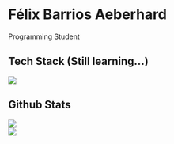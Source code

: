 <!--
**FelixBA151/FelixBA151** is a ✨ _special_ ✨ repository because its `README.md` (this file) appears on your GitHub profile.

Here are some ideas to get you started:

- 🔭 I’m currently working on ...
- 🌱 I’m currently learning ...
- 👯 I’m looking to collaborate on ...
- 🤔 I’m looking for help with ...
- 💬 Ask me about ...
- 📫 How to reach me: ...
- 😄 Pronouns: ...
- ⚡ Fun fact: ...
-->
# Félix Barrios Aeberhard

Programming Student
## Tech Stack (Still learning...)
<a href="https://skillicons.dev">
    <img src="https://skillicons.dev/icons?i=html,css,js,php,py,java,github,mysql" />
</a>

## Github Stats
<picture>
    <source
        srcset="https://github-readme-stats.vercel.app/api?username=felixba151&show_icons=true&theme=blue-green"
        media="(prefers-color-scheme: dark)"
    />
    <source
        srcset="https://github-readme-stats.vercel.app/api?username=felixba151&show_icons=true"
        media="(prefers-color-scheme: light), (prefers-color-scheme: no-preference)"
    />
    <img src="https://github-readme-stats.vercel.app/api?username=felixba151&show_icons=true" />
</picture>
<br>
<picture>
    <source
        srcset="https://github-readme-stats.vercel.app/api/top-langs/?username=felixba151&show_icons=true&theme=blue-green"
        media="(prefers-color-scheme: dark)"
    />
    <source
        srcset="https://github-readme-stats.vercel.app/api/top-langs/?username=felixba151&show_icons=true"
        media="(prefers-color-scheme: light), (prefers-color-scheme: no-preference)"
    />
    <img src="https://github-readme-stats.vercel.app/api/top-langs/?username=felixba151&show_icons=true" />
</picture>
